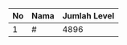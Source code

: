| No | Nama            | Jumlah Level |
|----|-----------------|--------------|
| 1  | #    |    4896        |
